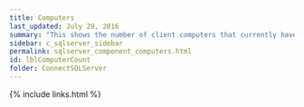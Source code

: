 ```yaml
---
title: ﻿Computers
last_updated: July 29, 2016
summary: "This shows the number of client computers that currently have at least one SQL Server session."
sidebar: c_sqlserver_sidebar
permalink: sqlserver_component_computers.html
id: lblComputerCount
folder: ConnectSQLServer
---
```


{% include links.html %}
